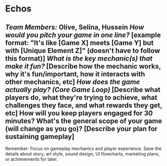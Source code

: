 # Echos

*Team Members:* Olive, Selina, Hussein
*How would you pitch your game in one line?*
[example format: "It's like [Game X] meets [Game Y] but with [Unique Element Z]" (doesn't have to follow this format)]
*What is the key mechanic(s) that make it fun?*
[Describe how the mechanic works, why it's fun/important, how it interacts with other mechanics, etc]
*How does the game actually play? (Core Game Loop)*
[Describe what players do, what they're trying to achieve, what challenges they face, and what rewards they get, etc]
How will you keep players engaged for 30 minutes? What's the general scope of your game (will change as you go)?
[Describe your plan for sustaining gameplay]
---
Remember: Focus on gameplay mechanics and player experience. Save the details about story, art style, sound design, UI flowcharts, marketing plans, or achievements for later.








